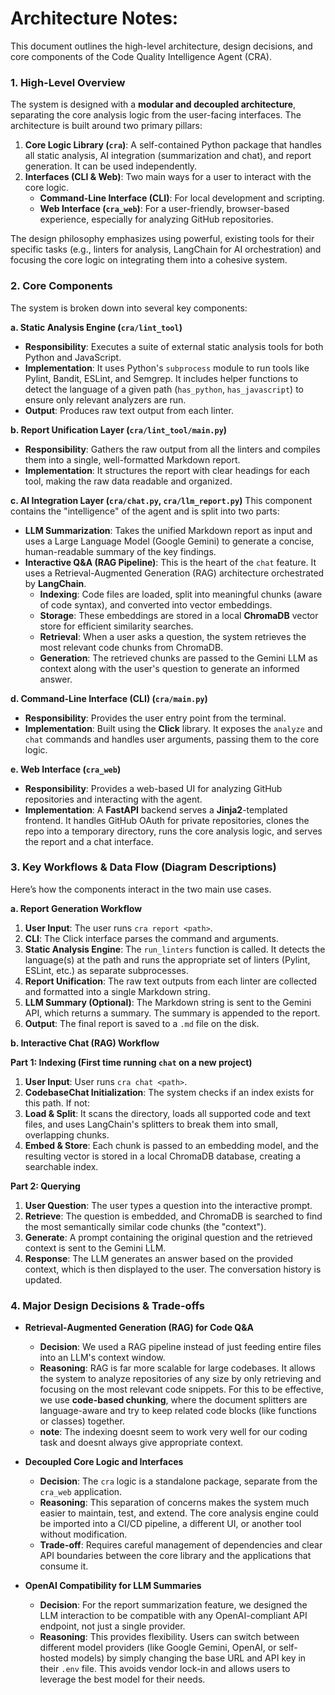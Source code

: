 # Architecture Notes:

This document outlines the high-level architecture, design decisions, and core components of the Code Quality Intelligence Agent (CRA).

### 1. High-Level Overview

The system is designed with a **modular and decoupled architecture**, separating the core analysis logic from the user-facing interfaces. The architecture is built around two primary pillars:

1.  **Core Logic Library (`cra`)**: A self-contained Python package that handles all static analysis, AI integration (summarization and chat), and report generation. It can be used independently.
2.  **Interfaces (CLI & Web)**: Two main ways for a user to interact with the core logic.
    *   **Command-Line Interface (CLI)**: For local development and scripting.
    *   **Web Interface (`cra_web`)**: For a user-friendly, browser-based experience, especially for analyzing GitHub repositories.

The design philosophy emphasizes using powerful, existing tools for their specific tasks (e.g., linters for analysis, LangChain for AI orchestration) and focusing the core logic on integrating them into a cohesive system.

### 2. Core Components

The system is broken down into several key components:

**a. Static Analysis Engine (`cra/lint_tool`)**
*   **Responsibility**: Executes a suite of external static analysis tools for both Python and JavaScript.
*   **Implementation**: It uses Python's `subprocess` module to run tools like Pylint, Bandit, ESLint, and Semgrep. It includes helper functions to detect the language of a given path (`has_python`, `has_javascript`) to ensure only relevant analyzers are run.
*   **Output**: Produces raw text output from each linter.

**b. Report Unification Layer (`cra/lint_tool/main.py`)**
*   **Responsibility**: Gathers the raw output from all the linters and compiles them into a single, well-formatted Markdown report.
*   **Implementation**: It structures the report with clear headings for each tool, making the raw data readable and organized.

**c. AI Integration Layer (`cra/chat.py`, `cra/llm_report.py`)**
This component contains the "intelligence" of the agent and is split into two parts:

*   **LLM Summarization**: Takes the unified Markdown report as input and uses a Large Language Model (Google Gemini) to generate a concise, human-readable summary of the key findings.
*   **Interactive Q&A (RAG Pipeline)**: This is the heart of the `chat` feature. It uses a Retrieval-Augmented Generation (RAG) architecture orchestrated by **LangChain**.
    *   **Indexing**: Code files are loaded, split into meaningful chunks (aware of code syntax), and converted into vector embeddings.
    *   **Storage**: These embeddings are stored in a local **ChromaDB** vector store for efficient similarity searches.
    *   **Retrieval**: When a user asks a question, the system retrieves the most relevant code chunks from ChromaDB.
    *   **Generation**: The retrieved chunks are passed to the Gemini LLM as context along with the user's question to generate an informed answer.

**d. Command-Line Interface (CLI) (`cra/main.py`)**
*   **Responsibility**: Provides the user entry point from the terminal.
*   **Implementation**: Built using the **Click** library. It exposes the `analyze` and `chat` commands and handles user arguments, passing them to the core logic.

**e. Web Interface (`cra_web`)**
*   **Responsibility**: Provides a web-based UI for analyzing GitHub repositories and interacting with the agent.
*   **Implementation**: A **FastAPI** backend serves a **Jinja2**-templated frontend. It handles GitHub OAuth for private repositories, clones the repo into a temporary directory, runs the core analysis logic, and serves the report and a chat interface.

### 3. Key Workflows & Data Flow (Diagram Descriptions)

Here’s how the components interact in the two main use cases.

**a. Report Generation Workflow**

1.  **User Input**: The user runs `cra report <path>`.
2.  **CLI**: The Click interface parses the command and arguments.
3.  **Static Analysis Engine**: The `run_linters` function is called. It detects the language(s) at the path and runs the appropriate set of linters (Pylint, ESLint, etc.) as separate subprocesses.
4.  **Report Unification**: The raw text outputs from each linter are collected and formatted into a single Markdown string.
5.  **LLM Summary (Optional)**: The Markdown string is sent to the Gemini API, which returns a summary. The summary is appended to the report.
6.  **Output**: The final report is saved to a `.md` file on the disk.

**b. Interactive Chat (RAG) Workflow**

**Part 1: Indexing (First time running `chat` on a new project)**
1.  **User Input**: User runs `cra chat <path>`.
2.  **CodebaseChat Initialization**: The system checks if an index exists for this path. If not:
3.  **Load & Split**: It scans the directory, loads all supported code and text files, and uses LangChain's splitters to break them into small, overlapping chunks.
4.  **Embed & Store**: Each chunk is passed to an embedding model, and the resulting vector is stored in a local ChromaDB database, creating a searchable index.

**Part 2: Querying**
1.  **User Question**: The user types a question into the interactive prompt.
2.  **Retrieve**: The question is embedded, and ChromaDB is searched to find the most semantically similar code chunks (the "context").
3.  **Generate**: A prompt containing the original question and the retrieved context is sent to the Gemini LLM.
4.  **Response**: The LLM generates an answer based on the provided context, which is then displayed to the user. The conversation history is updated.

### 4. Major Design Decisions & Trade-offs

*   **Retrieval-Augmented Generation (RAG) for Code Q&A**
    *   **Decision**: We used a RAG pipeline instead of just feeding entire files into an LLM's context window.
    *   **Reasoning**: RAG is far more scalable for large codebases. It allows the system to analyze repositories of any size by only retrieving and focusing on the most relevant code snippets. For this to be effective, we use **code-based chunking**, where the document splitters are language-aware and try to keep related code blocks (like functions or classes) together.
    *   **note**: The indexing doesnt seem to work very well for our coding task and doesnt always give appropriate context.

*   **Decoupled Core Logic and Interfaces**
    *   **Decision**: The `cra` logic is a standalone package, separate from the `cra_web` application.
    *   **Reasoning**: This separation of concerns makes the system much easier to maintain, test, and extend. The core analysis engine could be imported into a CI/CD pipeline, a different UI, or another tool without modification.
    *   **Trade-off**: Requires careful management of dependencies and clear API boundaries between the core library and the applications that consume it.

*   **OpenAI Compatibility for LLM Summaries**
    *   **Decision**: For the report summarization feature, we designed the LLM interaction to be compatible with any OpenAI-compliant API endpoint, not just a single provider.
    *   **Reasoning**: This provides flexibility. Users can switch between different model providers (like Google Gemini, OpenAI, or self-hosted models) by simply changing the base URL and API key in their `.env` file. This avoids vendor lock-in and allows users to leverage the best model for their needs.
